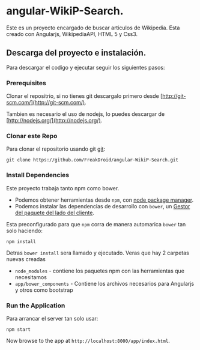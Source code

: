 # angular-WikiP-Search.

Este es un proyecto encargado de buscar articulos de Wikipedia. Esta creado con Angularjs, WikipediaAPI, HTML 5 y Css3.



## Descarga del proyecto e instalación.

Para descargar el codigo y ejecutar seguir los siguientes pasos:

### Prerequisites

Clonar el repositrio, si no tienes git descargalo primero desde
[http://git-scm.com/](http://git-scm.com/).

Tambien es necesario el uso de nodejs, lo puedes descargar de [http://nodejs.org/](http://nodejs.org/).

### Clonar este Repo

Para clonar el repositorio usando git [git][git]:

```
git clone https://github.com/FreakDroid/angular-WikiP-Search.git
```

### Install Dependencies

Este proyecto trabaja tanto npm como bower.

* Podemos obtener herramientas desde `npm`, con [node package manager][npm].
* Podemos instalar las dependencias de desarrollo con `bower`, un [Gestor del paquete del lado del cliente][bower].

Esta preconfigurado para que `npm` corra de manera automarica `bower` tan solo haciendo:

```
npm install
```


Detras `bower install` sera llamado y ejecutado.  Veras que hay 2 carpetas nuevas creadas

* `node_modules` - contiene los paquetes npm con las herramientas que necesitamos
* `app/bower_components` - Contiene los archivos necesarios para Angularjs y otros como bootstrap


### Run the Application

Para arrancar el server tan solo usar:

```
npm start
```

Now browse to the app at `http://localhost:8000/app/index.html`.

[git]: http://git-scm.com/
[bower]: http://bower.io
[npm]: https://www.npmjs.org/
[node]: http://nodejs.org
[protractor]: https://github.com/angular/protractor
[jasmine]: http://jasmine.github.io
[karma]: http://karma-runner.github.io
[travis]: https://travis-ci.org/
[http-server]: https://github.com/nodeapps/http-server
